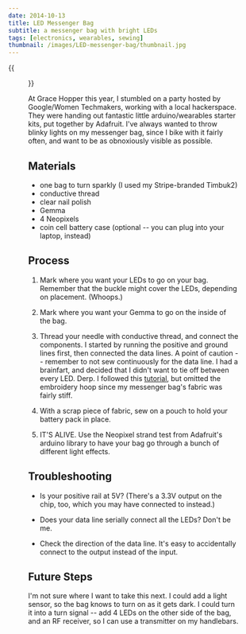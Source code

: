 ```yaml
---
date: 2014-10-13
title: LED Messenger Bag
subtitle: a messenger bag with bright LEDs
tags: [electronics, wearables, sewing]
thumbnail: /images/LED-messenger-bag/thumbnail.jpg
---
```


{{<figure src="/images/LED-messenger-bag/in_action.jpg" title="Lights in Action" >}}

At Grace Hopper this year, I stumbled on a party hosted by
Google/Women Techmakers, working with a local hackerspace. They were handing
out fantastic little arduino/wearables starter kits, put together by Adafruit.
I've always wanted to throw blinky lights on my messenger bag, since I bike with
it fairly often, and want to be as obnoxiously visible as possible.

## Materials

- one bag to turn sparkly (I used my Stripe-branded Timbuk2)
- conductive thread
- clear nail polish
- Gemma
- 4 Neopixels
- coin cell battery case (optional -- you can plug into your laptop, instead)

## Process

1. Mark where you want your LEDs to go on your bag. Remember that the buckle
might cover the LEDs, depending on placement. (Whoops.)

1. Mark where you want your Gemma to go on the inside of the bag.

1. Thread your needle with conductive thread, and connect the components. I
started by running the positive and ground lines first, then connected the data
lines. A point of caution -- remember to not sew continuously for the data line.
I had a brainfart, and decided that I didn't want to tie off between every LED.
Derp.
I followed this [tutorial](https://learn.adafruit.com/conductive-thread/overview),
but omitted the embroidery hoop since my messenger bag's fabric was fairly stiff.

1. With a scrap piece of fabric, sew on a pouch to hold your battery pack in place.

1. IT'S ALIVE. Use the Neopixel strand test from Adafruit's arduino library to have
your bag go through a bunch of different light effects.

## Troubleshooting

- Is your positive rail at 5V? (There's a 3.3V output on the chip, too, which you
may have connected to instead.)

- Does your data line serially connect all the LEDs? Don't be me.

- Check the direction of the data line. It's easy to accidentally connect to the
output instead of the input.

## Future Steps

I'm not sure where I want to take this next. I could add a light sensor, so the
bag knows to turn on as it gets dark. I could turn it into a turn signal -- add
4 LEDs on the other side of the bag, and an RF receiver, so I can use a transmitter
on my handlebars.